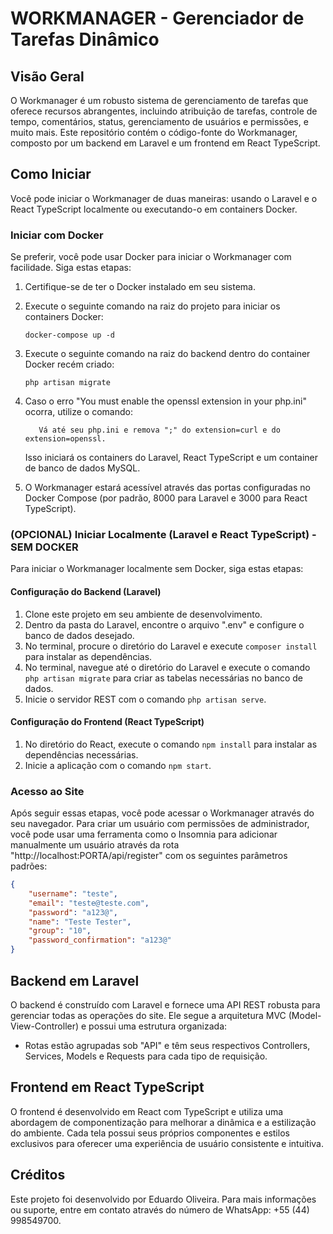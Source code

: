 # WORKMANAGER - Gerenciador de Tarefas Dinâmico

## Visão Geral

O Workmanager é um robusto sistema de gerenciamento de tarefas que oferece recursos abrangentes, incluindo atribuição de tarefas, controle de tempo, comentários, status, gerenciamento de usuários e permissões, e muito mais. Este repositório contém o código-fonte do Workmanager, composto por um backend em Laravel e um frontend em React TypeScript.

## Como Iniciar

Você pode iniciar o Workmanager de duas maneiras: usando o Laravel e o React TypeScript localmente ou executando-o em containers Docker.

### Iniciar com Docker

Se preferir, você pode usar Docker para iniciar o Workmanager com facilidade. Siga estas etapas:

1. Certifique-se de ter o Docker instalado em seu sistema.

2. Execute o seguinte comando na raiz do projeto para iniciar os containers Docker:

   ```
   docker-compose up -d
   ```
3. Execute o seguinte comando na raiz do backend dentro do container Docker recém criado:
   ```
   php artisan migrate
   ```
4. 
   Caso o erro "You must enable the openssl extension in your php.ini" ocorra, utilize o comando:
   ```
      Vá até seu php.ini e remova ";" do extension=curl e do extension=openssl.
   ```
   Isso iniciará os containers do Laravel, React TypeScript e um container de banco de dados MySQL.

4. O Workmanager estará acessível através das portas configuradas no Docker Compose (por padrão, 8000 para Laravel e 3000 para React TypeScript).

### (OPCIONAL) Iniciar Localmente (Laravel e React TypeScript) - SEM DOCKER

Para iniciar o Workmanager localmente sem Docker, siga estas etapas:

#### Configuração do Backend (Laravel)

1. Clone este projeto em seu ambiente de desenvolvimento.
2. Dentro da pasta do Laravel, encontre o arquivo ".env" e configure o banco de dados desejado.
3. No terminal, procure o diretório do Laravel e execute `composer install` para instalar as dependências.
4. No terminal, navegue até o diretório do Laravel e execute o comando `php artisan migrate` para criar as tabelas necessárias no banco de dados.
5. Inicie o servidor REST com o comando `php artisan serve`.

#### Configuração do Frontend (React TypeScript)

1. No diretório do React, execute o comando `npm install` para instalar as dependências necessárias.
2. Inicie a aplicação com o comando `npm start`.

### Acesso ao Site

Após seguir essas etapas, você pode acessar o Workmanager através do seu navegador. Para criar um usuário com permissões de administrador, você pode usar uma ferramenta como o Insomnia para adicionar manualmente um usuário através da rota "http://localhost:PORTA/api/register" com os seguintes parâmetros padrões:

```json
{
    "username": "teste",
    "email": "teste@teste.com",
    "password": "a123@",
    "name": "Teste Tester",
    "group": "10",
    "password_confirmation": "a123@"
}
```

## Backend em Laravel

O backend é construído com Laravel e fornece uma API REST robusta para gerenciar todas as operações do site. Ele segue a arquitetura MVC (Model-View-Controller) e possui uma estrutura organizada:

- Rotas estão agrupadas sob "API" e têm seus respectivos Controllers, Services, Models e Requests para cada tipo de requisição.

## Frontend em React TypeScript

O frontend é desenvolvido em React com TypeScript e utiliza uma abordagem de componentização para melhorar a dinâmica e a estilização do ambiente. Cada tela possui seus próprios componentes e estilos exclusivos para oferecer uma experiência de usuário consistente e intuitiva.

## Créditos

Este projeto foi desenvolvido por Eduardo Oliveira. Para mais informações ou suporte, entre em contato através do número de WhatsApp: +55 (44) 998549700.
